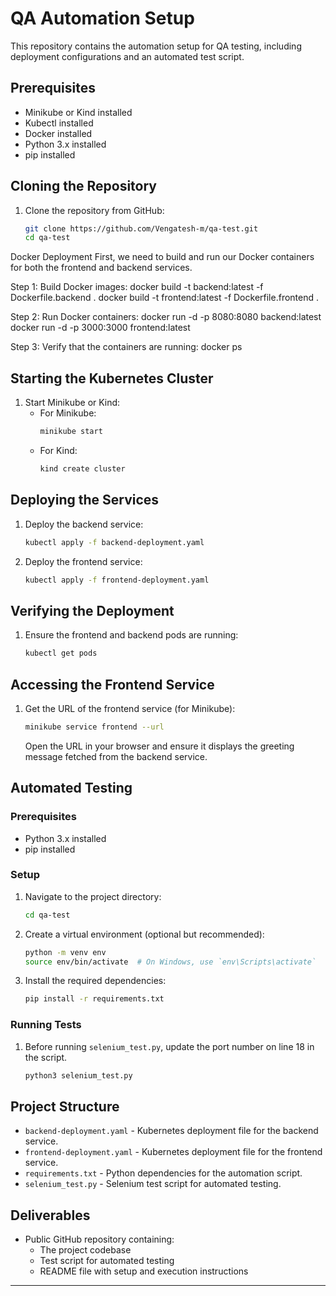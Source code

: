 # QA Automation Setup

This repository contains the automation setup for QA testing, including deployment configurations and an automated test script.

## Prerequisites

- Minikube or Kind installed
- Kubectl installed
- Docker installed
- Python 3.x installed
- pip installed

## Cloning the Repository

1. Clone the repository from GitHub:
   ```bash
   git clone https://github.com/Vengatesh-m/qa-test.git
   cd qa-test
   ```
Docker Deployment
First, we need to build and run our Docker containers for both the frontend and backend services.

Step 1: Build Docker images:
docker build -t backend:latest -f Dockerfile.backend .
docker build -t frontend:latest -f Dockerfile.frontend .

Step 2: Run Docker containers:
docker run -d -p 8080:8080 backend:latest
docker run -d -p 3000:3000 frontend:latest

Step 3: Verify that the containers are running:
docker ps

## Starting the Kubernetes Cluster

1. Start Minikube or Kind:
   - For Minikube:
     ```bash
     minikube start
     ```
   - For Kind:
     ```bash
     kind create cluster
     ```

## Deploying the Services

1. Deploy the backend service:

   ```bash
   kubectl apply -f backend-deployment.yaml
   ```

2. Deploy the frontend service:
   ```bash
   kubectl apply -f frontend-deployment.yaml
   ```

## Verifying the Deployment

1. Ensure the frontend and backend pods are running:
   ```bash
   kubectl get pods
   ```

## Accessing the Frontend Service

1. Get the URL of the frontend service (for Minikube):

   ```bash
   minikube service frontend --url
   ```

   Open the URL in your browser and ensure it displays the greeting message fetched from the backend service.

## Automated Testing

### Prerequisites

- Python 3.x installed
- pip installed

### Setup

1. Navigate to the project directory:

   ```bash
   cd qa-test
   ```

2. Create a virtual environment (optional but recommended):

   ```bash
   python -m venv env
   source env/bin/activate  # On Windows, use `env\Scripts\activate`
   ```

3. Install the required dependencies:
   ```bash
   pip install -r requirements.txt
   ```

### Running Tests

1. Before running `selenium_test.py`, update the port number on line 18 in the script.

   ```bash
   python3 selenium_test.py
   ```

## Project Structure

- `backend-deployment.yaml` - Kubernetes deployment file for the backend service.
- `frontend-deployment.yaml` - Kubernetes deployment file for the frontend service.
- `requirements.txt` - Python dependencies for the automation script.
- `selenium_test.py` - Selenium test script for automated testing.

## Deliverables

- Public GitHub repository containing:
  - The project codebase
  - Test script for automated testing
  - README file with setup and execution instructions

---
